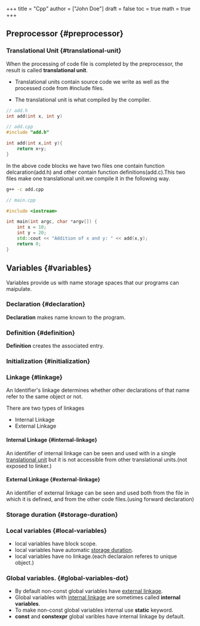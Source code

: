 +++
title = "Cpp"
author = ["John Doe"]
draft = false
toc = true
math = true
+++

## Preprocessor {#preprocessor}


### Translational Unit {#translational-unit}

When the processing of code file is completed by the preprocessor, the result is called **translational unit**. <br/>

-   Translational units contain source code we write as well as the processed code from #include files. <br/>

-   The translational unit is what compiled by the compiler. <br/>

<!--listend-->

```cpp
// add.h
int add(int x, int y)
```

```cpp
// add.cpp
#include "add.h"

int add(int x,int y){
    return x+y;
}
```

In the above code blocks we have two files one contain function delcaration(add.h) and other contain function definitions(add.c).This two files make one translational unit.we compile it in the following way. <br/>

```bash
g++ -c add.cpp
```

```cpp
// main.cpp

#include <iostream>

int main(int argc, char *argv[]) {
    int x = 10;
    int y = 20;
    std::cout << "Addition of x and y: " << add(x,y);
    return 0;
}

```


## Variables {#variables}

Variables provide us with name storage spaces that our programs can maipulate. <br/>


### Declaration {#declaration}

**Declaration** makes name known to the program. <br/>


### Definition {#definition}

**Definition** creates the associated entry. <br/>


### Initialization {#initialization}


### Linkage {#linkage}

An Identifier's linkage determines whether other declarations of that name refer to the same object or not. <br/>

There are two types of linkages <br/>

-   Internal Linkage <br/>
-   External Linkage <br/>


#### Internal Linkage {#internal-linkage}

An identifier of internal linkage can be seen and used with in a single [translational unit](#translational-unit) but it is not accessible from other translational units.(not exposed to linker.) <br/>


#### External Linkage {#external-linkage}

An identifier of external linkage can be seen and used both from the file in which it is defined, and from the other code files.(using forward declaration) <br/>


### Storage duration {#storage-duration}


### Local variables {#local-variables}

-   local variables have block scope. <br/>
-   local variables have automatic [storage duration](#storage-duration). <br/>
-   local variables have no linkage.(each declaraion referes to unique object.) <br/>


### Global variables. {#global-variables-dot}

-   By default non-const global variables have [external linkage](#external-linkage). <br/>
-   Global variables with [internal linkage](#internal-linkage) are sometimes called **internal variables**. <br/>
-   To make non-const global variables internal use **static** keyword. <br/>
-   **const** and **constexpr** global varibles have internal linkage by default. <br/>

